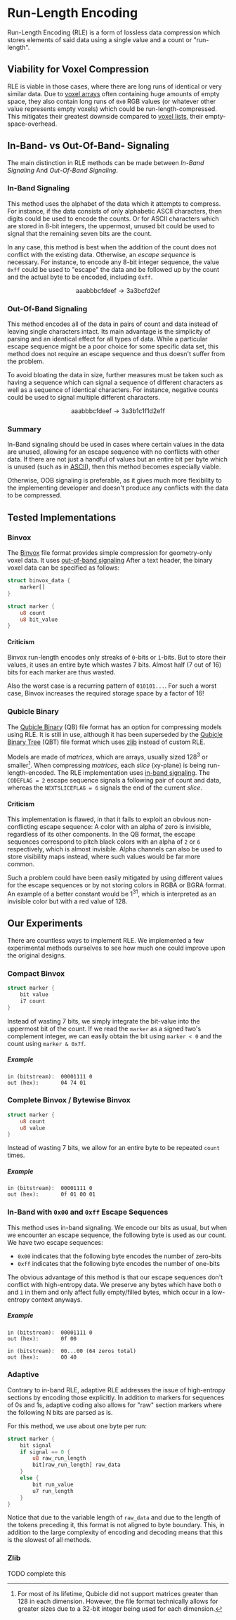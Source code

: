 # Run-Length Encoding

Run-Length Encoding (RLE) is a form of lossless data compression which stores elements of said data using a single
value and a count or "run-length".

## Viability for Voxel Compression

RLE is viable in those cases, where there are long runs of identical or very similar data.
Due to [voxel arrays](../uncompressed.md) often containing huge amounts of empty space, they also contain long runs of
`0x0` RGB values (or whatever other value represents empty voxels) which could be run-length-compressed.
This mitigates their greatest downside compared to [voxel lists](../uncompressed.md), their empty-space-overhead.

## In-Band- vs Out-Of-Band- Signaling

The main distinction in RLE methods can be made between *In-Band Signaling* And *Out-Of-Band Signaling*.

### In-Band Signaling

This method uses the alphabet of the data which it attempts to compress.
For instance, if the data consists of only alphabetic ASCII characters, then digits could be used to encode the counts.
Or for ASCII characters which are stored in 8-bit integers, the uppermost, unused bit could be used to signal that the
remaining seven bits are the count.

In any case, this method is best when the addition of the count does not conflict with the existing data.
Otherwise, an *escape sequence* is necessary.
For instance, to encode any 8-bit integer sequence, the value `0xff` could be used to "escape" the data and be followed
up by the count and the actual byte to be encoded, including `0xff`.

$$\text{aaabbbcfdeef} \rightarrow \text{3a3bcfd2ef}$$

### Out-Of-Band Signaling

This method encodes all of the data in pairs of count and data instead of leaving single characters intact.
Its main advantage is the simplicity of parsing and an identical effect for all types of data.
While a particular escape sequence might be a poor choice for some specific data set, this method does not require an
escape sequence and thus doesn't suffer from the problem.

To avoid bloating the data in size, further measures must be taken such as having a sequence which can signal a
sequence of different characters as well as a sequence of identical characters.
For instance, negative counts could be used to signal multiple different characters.

$$\text{aaabbbcfdeef} \rightarrow \text{3a3b1c1f1d2e1f}$$

### Summary

In-Band signaling should be used in cases where certain values in the data are unused, allowing for an escape sequence
with no conflicts with other data.
If there are not just a handful of values but an entire bit per byte which is unused (such as in
[ASCII](//en.wikipedia.org/wiki/ASCII)), then this method becomes especially viable.

Otherwise, OOB signaling is preferable, as it gives much more flexibility to the implementing developer and doesn't 
produce any conflicts with the data to be compressed.

## Tested Implementations

### Binvox

The [Binvox](https://www.patrickmin.com/binvox/binvox.html) file format provides simple compression
for geometry-only voxel data.
It uses [out-of-band signaling](#out-of-band-signaling)
After a text header, the binary voxel data can be specified as follows:

```rust
struct binvox_data {
    marker[]
}

struct marker {
    u8 count
    u8 bit_value
}
```

#### Criticism

Binvox run-length encodes only streaks of `0`-bits or `1`-bits.
But to store their values, it uses an entire byte which wastes 7 bits.
Almost half (7 out of 16) bits for each marker are thus wasted.

Also the worst case is a recurring pattern of `010101...`.
For such a worst case, Binvox increases the required storage space by a factor of 16!

### Qubicle Binary

The [Qubicle Binary](//getqubicle.com/learn/article.php?id=22) (QB) file format has an option for compressing models
using RLE.
It is still in use, although it has been superseded by the
[Qubicle Binary Tree](//getqubicle.com/learn/article.php?id=47) (QBT) file format which uses [zlib](//www.zlib.net/)
instead of custom RLE.

Models are made of *matrices*, which are arrays, usually sized 128<sup>3</sup> or smaller[^matrix_size].
When compressing *matrices*, each *slice* (xy-plane) is being run-length-encoded.
The RLE implementation uses [in-band signaling](#in-band-signaling).
The `CODEFLAG = 2` escape sequence signals a following pair of count and data, whereas the `NEXTSLICEFLAG = 6` signals
the end of the current *slice*.

[^matrix_size]: For most of its lifetime, Qubicle did not support matrices greater than 128 in each dimension.
However, the file format technically allows for greater sizes due to a 32-bit integer being used for each dimension.

#### Criticism

This implementation is flawed, in that it fails to exploit an obvious non-conflicting escape sequence:
A color with an alpha of zero is invisible, regardless of its other components.
In the QB format, the escape sequences correspond to pitch black colors with an alpha of `2` or `6` respectively,
which is almost invisible.
Alpha channels can also be used to store visibility maps instead, where such values would be far more common.

Such a problem could have been easily mitigated by using different values for the escape sequences or by not storing
colors in RGBA or BGRA format.
An example of a better constant would be 1<sup>31</sup>, which is interpreted as an invisible color but with a red value
of 128.

## Our Experiments

There are countless ways to implement RLE.
We implemented a few experimental methods ourselves to see how much one could improve upon the original designs.

### Compact Binvox

```rust
struct marker {
    bit value
    i7 count
}
```
Instead of wasting 7 bits, we simply integrate the bit-value into the uppermost bit of the count.
If we read the `marker` as a signed two's complement integer, we can easily obtain the bit using `marker < 0` and the
count using `marker & 0x7f`.

##### Example

```
in (bitstream):  00001111 0
out (hex):       04 74 01
```

### Complete Binvox / Bytewise Binvox

```rust
struct marker {
    u8 count
    u8 value
}
```
Instead of wasting 7 bits, we allow for an entire byte to be repeated `count` times.

##### Example

```
in (bitstream):  00001111 0
out (hex):       0f 01 00 01
```

### In-Band with `0x00` and `0xff` Escape Sequences

This method uses in-band signaling.
We encode our bits as usual, but when we encounter an escape sequence, the following byte is used as our count.
We have two escape sequences:

- `0x00` indicates that the following byte encodes the number of zero-bits
- `0xff` indicates that the following byte encodes the number of one-bits

The obvious advantage of this method is that our escape sequences don't conflict with high-entropy data.
We preserve any bytes which have both `0` and `1` in them and only affect fully empty/filled bytes, which occur in a
low-entropy context anyways.

##### Example

```
in (bitstream):  00001111 0
out (hex):       0f 00

in (bitstream):  00...00 (64 zeros total)
out (hex):       00 40
```

### Adaptive

Contrary to in-band RLE, adaptive RLE addresses the issue of high-entropy sections by encoding those explicitly.
In addition to markers for sequences of 0s and 1s, adaptive coding also allows for "raw" section markers where the
following N bits are parsed as is.

For this method, we use about one byte per run:
```rust
struct marker {
    bit signal
    if signal == 0 {
        u8 raw_run_length
        bit[raw_run_length] raw_data
    }
    else {
        bit run_value
        u7 run_length
    }
}
```
Notice that due to the variable length of `raw_data` and due to the length of the tokens preceding it, this format is
not aligned to byte boundary.
This, in addition to the large complexity of encoding and decoding means that this is the slowest of all methods.


### Zlib

TODO complete this
